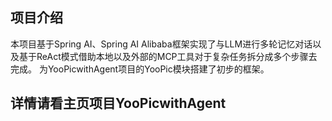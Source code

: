 ## 项目介绍
本项目基于Spring AI、Spring AI Alibaba框架实现了与LLM进行多轮记忆对话以及基于ReAct模式借助本地以及外部的MCP工具对于复杂任务拆分成多个步骤去完成。
为YooPicwithAgent项目的YooPic模块搭建了初步的框架。
## 详情请看主页项目YooPicwithAgent
